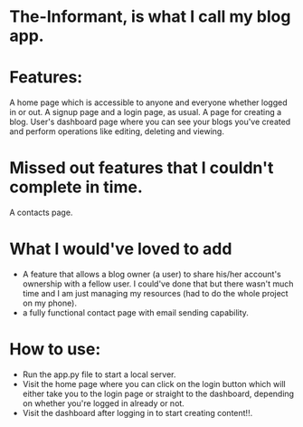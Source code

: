 # The-Informant, is what I call my blog app.

# Features:
 A home page which is accessible to anyone and everyone whether logged in or out.
 A signup page and a login page, as usual.
 A page for creating a blog.
 User's dashboard page where you can see your blogs you've created and perform
  operations like editing, deleting and viewing.
 
# Missed out features that I couldn't complete in time.
 A contacts page.

# What I would've loved to add
 - A feature that allows a blog owner (a user) to share his/her account's ownership with a fellow user.
   I could've done that but there wasn't much time and I am just managing my resources (had to do the whole project on my phone).
 - a fully functional contact page with email sending capability.

# How to use:
 - Run the app.py file to start a local server. 
 - Visit the home page where you can click on the login button which will either take you to the login page or straight to the dashboard, depending on whether you're logged in already or not.
 - Visit the dashboard after logging in to start creating content!!.
